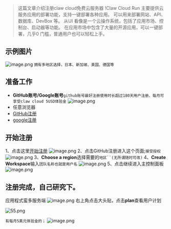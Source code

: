 > 这篇文章介绍注册claw cloud免费云服务器
> !Claw Cloud Run 主要提供云服务应用的部署功能，支持一键部署各种应用。 可以用来部署网站、API、数据库、DevBox 等。 从UI 看像是一个云操作系统，包括了应用市场、控制台、启动器等功能。 在应用市场中包含了大量的开源应用，可以一键部署，几乎0 门槛，普通用户也可以轻松上手。

## 示例图片
![image.png](https://img.996399.xyz/file/1745936611632_image.png)
`拥有多地区选择，日本、新加坡、美国、德国等`

## 准备工作
  - **GitHub账号/Google账号**`github账号最好注册使用时长超过180天用户注册、每月可享受claw cloud 5USD体验金`
![image.png](https://img.996399.xyz/file/1745937348429_image.png)
  - 任意浏览器
  - [GitHub注册](https://github.com/)
  - [google注册](https://accounts.google.com/)
## 开始注册 
1、点击这里[开始注册](https://console.run.claw.cloud/signin?link=WQSAZFMXPOVF)
![image.png](https://img.996399.xyz/file/1745937876093_image.png)
2、点击GitHub注册进入这个页面;`接受授权`
![image.png](https://img.996399.xyz/file/1745938115079_image.png)
3、**Choose a region**选择需要的`地区``(无所谓随时可改)`
4、**Create Workspace**输入`团队名称也就是用户名`
![image.png](https://img.996399.xyz/file/1745938574232_image.png)
5、点击继续进入主控制面板
![image.png](https://img.996399.xyz/file/1745936611632_image.png)

## 注册完成，自己研究下。
应用程式蛮多服务端
![image.png](https://img.996399.xyz/file/1745938739910_image.png)
右上角点击大头贴，点击**plan**查看用户计划

![55.png](https://img.996399.xyz/file/1745941082115_55.png)

`有每月5美元体验金的；`
![image.png](https://img.996399.xyz/file/1745939300439_image.png)
    